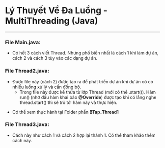 # Lý Thuyết Về Đa Luồng - MultiThreading (Java)
***

### File Main.java:
- Có hết 3 cách viết Thread. Nhưng phổ biến nhất là cách 1 khi làm dự án, cách 2 và cách 3 tùy vào các dạng dự án.

### File Thread2.java:
- Được file này (cách 2) được tạo ra để phát triển dự án khi dự án có có nhiều luồng xử lý và cần đồng bộ. 
    + Trong file này được kế thừa từ lớp Thread (mới có thể .start()). Hàm run() (nhớ đầu hàm khai báo **@Override**) được tạo khi có lắng nghe thread.start() thì sẽ trỏ tới hàm này và thực hiện.  

* Có thể xem thực hành tại Folder phần **BTap_Thread1** 

### File Thread3.java:
- Cách này như cách 1 và cách 2 hợp lại thành 1. Có thể tham khảo thêm cách này.

